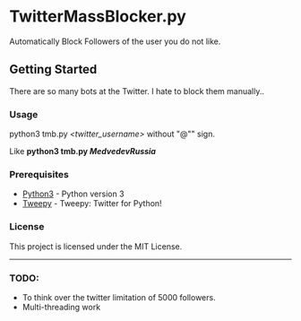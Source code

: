 # TwitterMassBlocker.py

Automatically Block Followers of the user you do not like.

## Getting Started

There are so many bots at the Twitter. I hate to block them manually..

### Usage

python3 tmb.py *<twitter_username>* without "@"" sign.

Like __python3 tmb.py *MedvedevRussia*__

### Prerequisites

* [Python3](https://www.python.org/) - Python version 3
* [Tweepy](https://github.com/tweepy/tweepy) - Tweepy: Twitter for Python!

### License

This project is licensed under the MIT License.

---
### TODO: 
* To think over the twitter limitation of 5000 followers.
* Multi-threading work